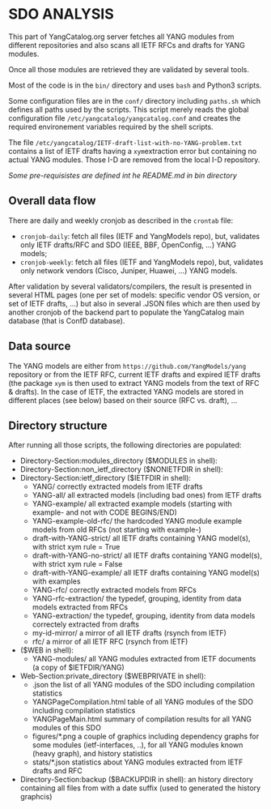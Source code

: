 SDO ANALYSIS
============

This part of YangCatalog.org server fetches all YANG modules from different repositories and also scans all IETF RFCs and drafts for YANG modules.

Once all those modules are retrieved they are validated by several tools.

Most of the code is in the `bin/` directory and uses `bash` and Python3 scripts.

Some configuration files are in the `conf/` directory including `paths.sh` which defines all paths used by the scripts. This script merely reads the global configuration file `/etc/yangcatalog/yangcatalog.conf` and creates the required environement variables required by the shell scripts.

The file `/etc/yangcatalog/IETF-draft-list-with-no-YANG-problem.txt` contains a list of IETF drafts having a `xym`extraction error but containing no actual YANG modules. Those I-D are removed from the local I-D repository.

*Some pre-requisistes are defined int he README.md in bin directory*

Overall data flow
-----------------

There are daily and weekly cronjob as described in the `crontab` file:
- `cronjob-daily`: fetch all files (IETF and YangModels repo), but, validates only IETF drafts/RFC and SDO (IEEE, BBF, OpenConfig, ...) YANG models;
- `cronjob-weekly`: fetch all files (IETF and YangModels repo), but, validates only network vendors (Cisco, Juniper, Huawei, ...) YANG models.

After validation by several validators/compilers, the result is presented in several HTML pages (one per set of models: specific vendor OS version, or set of IETF drafts, ...) but also in several .JSON files which are then used by another cronjob of the backend part to populate the YangCatalog main database (that is ConfD database). 

Data source
-----------

The YANG models are either from `https://github.com/YangModels/yang` repository or from the IETF RFC, current IETF drafts and expired IETF drafts (the package `xym` is then used to extract YANG models from the text of RFC & drafts). In the case of IETF, the extracted YANG models are stored in different places (see below) based on their source (RFC vs. draft), ...


Directory structure
-------------------

After running all those scripts, the following directories are populated:

- Directory-Section:modules_directory ($MODULES in shell):
- Directory-Section:non_ietf_directory ($NONIETFDIR in shell):
- Directory-Section:ietf_directory ($IETFDIR in shell):
  - YANG/ correctly extracted models from IETF drafts
  - YANG-all/ all extracted models (including bad ones) from IETF drafts
  - YANG-example/ all extracted example models (starting with example- and not with CODE BEGINS/END)
  - YANG-example-old-rfc/ the hardcoded YANG module example models from old RFCs (not starting with example-)
  - draft-with-YANG-strict/ all IETF drafts containing YANG model(s), with strict xym rule = True
  - draft-with-YANG-no-strict/ all IETF drafts containing YANG model(s), with strict xym rule = False
  - draft-with-YANG-example/ all IETF drafts containing YANG model(s) with examples
  - YANG-rfc/ correctly extracted models from RFCs
  - YANG-rfc-extraction/ the typedef, grouping, identity from data models extracted from RFCs
  - YANG-extraction/ the typedef, grouping, identity from data models correctely extracted from drafts
  - my-id-mirror/ a mirror of all IETF drafts (rsynch from IETF)
  - rfc/ a mirror of all IETF RFC (rsynch from IETF)
- ($WEB in shell):
  - YANG-modules/ all YANG modules extracted from IETF documents (a copy of $IETFDIR/YANG)
- Web-Section:private_directory ($WEBPRIVATE in shell):
  - <SDO>.json the list of all YANG modules of the SDO including compilation statistics
  - <SDO>YANGPageCompilation.html table of all YANG modules of the SDO including compilation statistics
  - <SDO>YANGPageMain.html summary of compilation results for all YANG modules of this SDO
  - figures/*.png a couple of graphics including dependency graphs for some modules (ietf-interfaces, ..), for all YANG modules known (heavy graph), and history statistics
  - stats/*.json statistics about YANG modules extracted from IETF drafts and RFC 
- Directory-Section:backup ($BACKUPDIR in shell): an history directory containing all files from <SDO> with a date suffix (used to generated the history graphcis)

